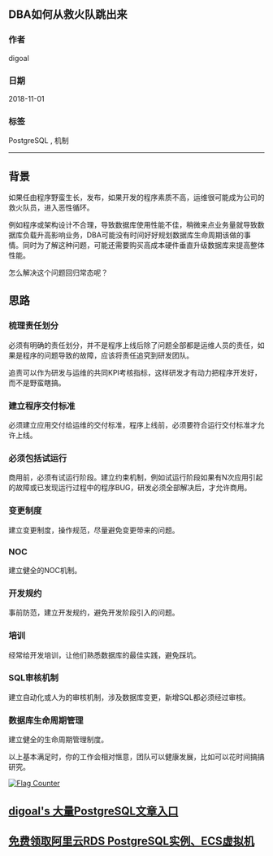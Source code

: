 ## DBA如何从救火队跳出来  
                                                                   
### 作者                                                                   
digoal                                                                   
                                                                   
### 日期                                                                   
2018-11-01                                                                 
                                                                   
### 标签                                                                   
PostgreSQL , 机制         
                                                                   
----                                                                   
                                                                   
## 背景   
如果任由程序野蛮生长，发布，如果开发的程序素质不高，运维很可能成为公司的救火队员，进入恶性循环。  
  
例如程序或架构设计不合理，导致数据库使用性能不佳，稍微来点业务量就导致数据库负载升高影响业务，DBA可能没有时间好好规划数据库生命周期该做的事情。同时为了解这种问题，可能还需要购买高成本硬件垂直升级数据库来提高整体性能。  
  
怎么解决这个问题回归常态呢？  
  
## 思路  
### 梳理责任划分  
必须有明确的责任划分，并不是程序上线后除了问题全部都是运维人员的责任，如果是程序的问题导致的故障，应该将责任追究到研发团队。  
  
追责可以作为研发与运维的共同KPI考核指标，这样研发才有动力把程序开发好，而不是野蛮瞎搞。   
  
### 建立程序交付标准  
必须建立应用交付给运维的交付标准，程序上线前，必须要符合运行交付标准才允许上线。  
  
### 必须包括试运行  
商用前，必须有试运行阶段。建立约束机制，例如试运行阶段如果有N次应用引起的故障或已发现运行过程中的程序BUG，研发必须全部解决后，才允许商用。  
  
### 变更制度  
建立变更制度，操作规范，尽量避免变更带来的问题。  
  
### NOC  
建立健全的NOC机制。  
  
### 开发规约  
事前防范，建立开发规约，避免开发阶段引入的问题。  
  
### 培训  
经常给开发培训，让他们熟悉数据库的最佳实践，避免踩坑。  
  
### SQL审核机制  
建立自动化或人为的审核机制，涉及数据库变更，新增SQL都必须经过审核。  
  
### 数据库生命周期管理  
建立健全的生命周期管理制度。  
    
以上基本满足时，你的工作会相对惬意，团队可以健康发展，比如可以花时间搞搞研究。   
  
  
<a rel="nofollow" href="http://info.flagcounter.com/h9V1"  ><img src="http://s03.flagcounter.com/count/h9V1/bg_FFFFFF/txt_000000/border_CCCCCC/columns_2/maxflags_12/viewers_0/labels_0/pageviews_0/flags_0/"  alt="Flag Counter"  border="0"  ></a>  
  
  
## [digoal's 大量PostgreSQL文章入口](https://github.com/digoal/blog/blob/master/README.md "22709685feb7cab07d30f30387f0a9ae")
  
  
## [免费领取阿里云RDS PostgreSQL实例、ECS虚拟机](https://free.aliyun.com/ "57258f76c37864c6e6d23383d05714ea")
  
